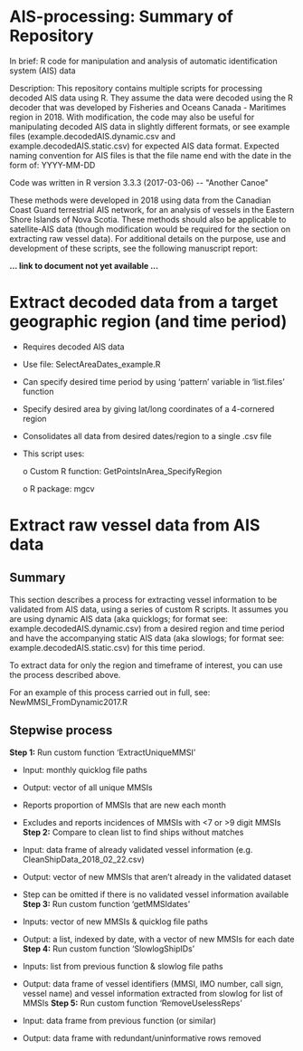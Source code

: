 # AIS-processing: Summary of Repository

In brief: R code for manipulation and analysis of automatic identification system (AIS) data

Description: This repository contains multiple scripts for processing decoded AIS data using R. They assume the data were decoded using the R decoder that was developed by Fisheries and Oceans Canada - Maritimes region in 2018. With modification, the code may also be useful for manipulating decoded AIS data in slightly different formats, or see example files (example.decodedAIS.dynamic.csv and example.decodedAIS.static.csv) for expected AIS data format. Expected naming convention for AIS files is that the file name end with the date in the form of: YYYY-MM-DD

Code was written in R version 3.3.3 (2017-03-06) -- "Another Canoe"

These methods were developed in 2018 using data from the Canadian Coast Guard terrestrial AIS network, for an analysis of vessels in the Eastern Shore Islands of Nova Scotia. These methods should also be applicable to satellite-AIS data (though modification would be required for the section on extracting raw vessel data). For additional details on the purpose, use and development of these scripts, see the following manuscript report:

**... link to document not yet available ...**


# Extract decoded data from a target geographic region (and time period)
-	Requires decoded AIS data
-	Use file: SelectAreaDates_example.R
-	Can specify desired time period by using ‘pattern’ variable in ‘list.files’ function
-	Specify desired area by giving lat/long coordinates of a 4-cornered region
-	Consolidates all data from desired dates/region to a single .csv file
-	This script uses: 

    o	Custom R function: GetPointsInArea_SpecifyRegion

    o	R package: mgcv


# Extract raw vessel data from AIS data 
## Summary
This section describes a process for extracting vessel information to be validated from AIS data, using a series of custom R scripts. It assumes you are using dynamic AIS data (aka quicklogs; for format see: example.decodedAIS.dynamic.csv) from a desired region and time period and have the accompanying static AIS data (aka slowlogs; for format see: example.decodedAIS.static.csv) for this time period. 

To extract data for only the region and timeframe of interest, you can use the process described above. 

For an example of this process carried out in full, see: NewMMSI_FromDynamic2017.R

## Stepwise process

**Step 1:** Run custom function ‘ExtractUniqueMMSI’

-	Input: monthly quicklog file paths
-	Output: vector of all unique MMSIs
-	Reports proportion of MMSIs that are new each month
-	Excludes and reports incidences of MMSIs with <7 or >9 digit MMSIs
**Step 2:** Compare to clean list to find ships without matches

-	Input: data frame of already validated vessel information (e.g. CleanShipData_2018_02_22.csv)
-	Output: vector of new MMSIs that aren’t already in the validated dataset
-	Step can be omitted if there is no validated vessel information available
**Step 3:** Run custom function ‘getMMSIdates’

-	Inputs: vector of new MMSIs & quicklog file paths
-	Output: a list, indexed by date, with a vector of new MMSIs for each date
**Step 4:** Run custom function ‘SlowlogShipIDs’

-	Inputs: list from previous function & slowlog file paths
-	Output: data frame of vessel identifiers (MMSI, IMO number, call sign, vessel name) and vessel information extracted from slowlog for list of MMSIs
**Step 5:** Run custom function ‘RemoveUselessReps’

-	Input: data frame from previous function (or similar)
-	Output: data frame with redundant/uninformative rows removed

